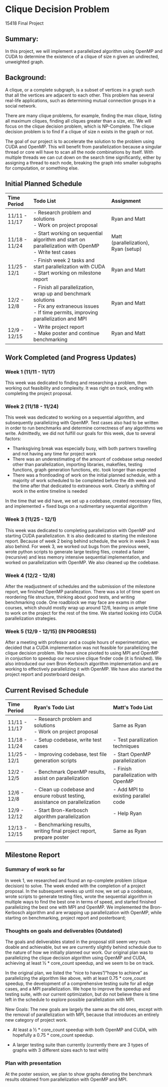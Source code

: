 # Clique Decision Problem
15418 Final Project

## Summary: 

In this project, we will implement a parallelized algorithm using OpenMP and CUDA to determine the existence of a clique of size n given an undirected, unweighted graph. 

## Background:

A clique, or a complete subgraph, is a subset of vertices in a graph such that all the vertices are adjacent to each other. This problem has several real-life applications, such as determining mutual connection groups in a social network. 

There are many clique problems, for example, finding the max clique, listing all maximum cliques, finding all cliques greater than a size, etc. We will focus on the clique decision problem, which is NP-Complete. The clique decision problem is to find if a clique of size n exists in the graph or not. 

The goal of our project is to accelerate the solution to the problem using CUDA and OpenMP. This will benefit from parallelization because a singular thread or core will have to scan all the node combinations by itself. With multiple threads we can cut down on the search time significantly, either by assigning a thread to each node, breaking the graph into smaller subgraphs for computation, or something else.

## Initial Planned Schedule

| Time Period | Todo List | Assignment |
| :---------|:--------| :---------|
| 11/11 - 11/17 | - Research problem and solutions<br>- Work on project proposal | Ryan and Matt |
| 11/18 - 11/24 | - Start working on sequential algorithm and start on parallelization with OpenMP<br>- Write test cases | Matt (parallelization), Ryan (setup) |
| 11/25 - 12/1 | - Finish week 2 tasks and start parallelization with CUDA<br>- Start working on milestone report | Ryan and Matt |
| 12/2 - 12/8 | - Finish all parallelization, wrap up and benchmark solutions<br>- Fix any extraneous issues<br>- If time permits, improving parallelization and MPI | Ryan and Matt |
| 12/9 - 12/15 | - Write project report<br>- Make poster and continue benchmarking | Ryan and Matt |

## Work Completed (and Progress Updates)

### Week 1 (11/11 - 11/17)

This week was dedicated to finding and researching a problem, then working out feasibility and complexity. It was right on track, ending with completing the project proposal.

### Week 2 (11/18 - 11/24)

This week was dedicated to working on a sequential algorithm, and subsequently parallelizing with OpenMP. Test cases also had to be written in order to run benchmarks and determine correctness of any algorithms we write. Admittedly, we did not fulfill our goals for this week, due to several factors:

- Thanksgiving break was especially busy, with both partners travelling and not having any time for project work
- There was an underestimating of the amount of codebase setup needed other than parallelization, importing libraries, makefiles, testing functions, graph generation functions, etc. took longer than expected
- There was a frontloading of work on the initial planned schedule, with a majority of work scheduled to be completed before the 4th week and the time after that dedicated to extraneous work. Clearly a shifting of work in the entire timeline is needed

In the time that we did have, we set up a codebase, created necessary files, and implemented + fixed bugs on a rudimentary sequential algorithm

### Week 3 (11/25 - 12/1)

This week was dedicated to completing parallelization with OpenMP and starting CUDA parallelization. It is also dedicated to starting the milestone report. Because of week 2 being behind schedule, the work in week 3 was also behind. For week 3, we worked out bugs from the previous week, wrote python scripts to generate large testing files, created a faster (recursive) and less memory intensive sequential implementation, and worked on parallelization with OpenMP. We also cleaned up the codebase.

### Week 4 (12/2 - 12/8)

After the readjustment of schedules and the submission of the milestone report, we finished OpenMP parallezation. There was a lot of time spent on reordering file structure, thinking about good tests, and writing benchmarking code. One roadblock we may face are exams in other courses, which should mostly wrap up around 12/6, leaving us ample time to work on the project for the rest of the time. We started looking into CUDA parallelization strategies.

### Week 5 (12/9 - 12/15) (IN PROGRESS)

After a meeting with professor and a couple hours of experimentation, we decided that a CUDA implementation was not feasible for parallelizing the clique decision problem. We have since pivoted to using MPI and OpenMP in conjuction to speedup our recursive clique finder code (it is finished). We also introduced our own Bron-Kerbosch algorithm implementation and are working to effectively parallelizing it with OpenMP. We have also started the project report and posterboard design.

## Current Revised Schedule

| Time Period | Ryan's Todo List | Matt's Todo List |
| :---------|:--------| :--------|
| 11/11 - 11/17 | - Research problem and solutions<br>- Work on project proposal | Same as Ryan |
| 11/18 - 11/24 | - Setup codebase, write test cases | - Test parallization techniques |
| 11/25 - 12/1 | - Improving codebase, test file generation scripts | - Start OpenMP parallelization |
| 12/2 - 12/5 | - Benchmark OpenMP results, assist on parallelization | - Finish parallelization with OpenMP |
| 12/6 - 12/8 | - Clean up codebase and ensure robust testing, assistance on parallelization | - Add MPI to existing parallel code |
| 12/9 - 12/12 | - Start Bron-Kerbosch algorithm parallelization | - Help Ryan |
| 12/13 - 12/15 | - Benchmarking results, writing final project report, prepare poster | Same as Ryan |

## Milestone Report

### Summary of work so far

In week 1, we researched and found an np-complete problem (clique decision) to solve. The week ended with the completion of a project proposal. In the subsequent weeks up until now, we set up a codebase, wrote scripts to generate testing files, wrote the sequential algorithm in multiple ways to find the best one in terms of speed, and started finished parallelizing the best one with MPI and OpenMP. We implemented the Bron-Kerbosch algorithm and are wrapping up parallelization with OpenMP, while starting on benchmarking, project report and posterboard;

### Thoughts on goals and deliverables (Outdated)

The goals and deliverables stated in the proposal still seem very much doable and achievable, but we are currently slightly behind schedule due to the nature of how we initially planned our work. Our original plan was to parallelizing the clique decision algorithm using OpenMP and CUDA, achieving at least ½ * core_count speedup, and we seem to be on track. 

In the original plan, we listed the “nice to haves”/“hope to achieve” as parallelizing the algorithm like above, with at least 0.75 * core_count speedup, the development of a comprehensive testing suite for all edge cases, and a MPI parallelization. We hope to improve the speedup and testing suite, with our current optimization, but do not believe there is time left in the schedule to explore possible parallelization with MPI.

New Goals: The new goals are largely the same as the old ones, except with the removal of parallelization with MPI, because that introduces an entirely new category of project work.

- At least a ½ * core_count speedup with both OpenMP and CUDA, with hopefully a 0.75 * core_count speedup.

- A larger testing suite than currently (currently there are 3 types of graphs with 3 different sizes each to test with)

### Plan with presentation

At the poster session, we plan to show graphs denoting the benchmark results obtained from parallelization with OpenMP and MPI.















